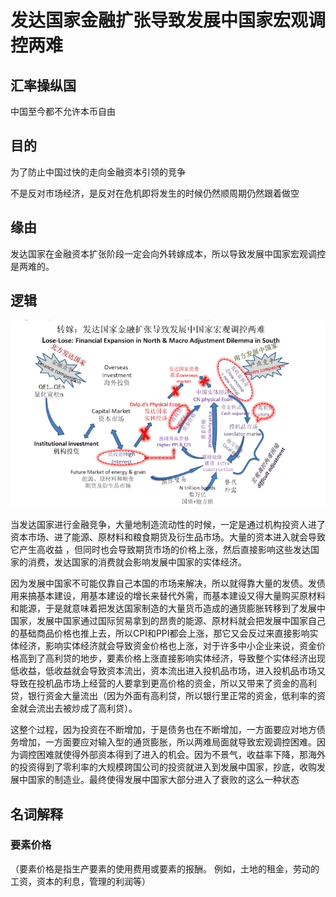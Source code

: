 # 发达国家金融扩张导致发展中国家宏观调控两难

## 汇率操纵国

中国至今都不允许本币自由

## 目的

为了防止中国过快的走向金融资本引领的竞争

不是反对市场经济，是反对在危机即将发生的时候仍然顺周期仍然跟着做空

## 缘由

发达国家在金融资本扩张阶段一定会向外转嫁成本，所以导致发展中国家宏观调控是两难的。

## 逻辑

![image-20211211113724901](src\assets\mdjpg\image-20211211113724901.png)

当发达国家进行金融竞争，大量地制造流动性的时候，一定是通过机构投资人进了资本市场、进了能源、原材料和粮食期货及衍生品市场。大量的资本进入就会导致它产生高收益 ，但同时也会导致期货市场的价格上涨，然后直接影响这些发达国家的消费，发达国家的消费就会影响发展中国家的实体经济。

因为发展中国家不可能仅靠自己本国的市场来解决，所以就得靠大量的发债。发债用来搞基本建设，用基本建设的增长来替代外需，而基本建设又得大量购买原材料和能源，于是就意味着把发达国家制造的大量货币造成的通货膨胀转移到了发展中国家，发展中国家通过国际贸易拿到的昂贵的能源、原材料就会把发展中国家自己的基础商品价格也推上去，所以CPI和PPI都会上涨，那它又会反过来直接影响实体经济，影响实体经济就会导致资金价格也上涨，对于许多中小企业来说，资金价格高到了高利贷的地步，要素价格上涨直接影响实体经济，导致整个实体经济出现低收益，低收益就会导致资本流出，资本流出进入投机品市场，进入投机品市场又导致在投机品市场上经营的人要拿到更高价格的资金，所以又带来了资金的高利贷，银行资金大量流出（因为外面有高利贷，所以银行里正常的资金，低利率的资金就会流出去被炒成了高利贷）。

这整个过程，因为投资在不断增加，于是债务也在不断增加，一方面要应对地方债务增加，一方面要应对输入型的通货膨胀，所以两难局面就导致宏观调控困难。因为调控困难就使得外部资本得到了进入的机会。因为不景气，收益率下降，那海外的投资得到了零利率的大规模跨国公司的投资就进入到发展中国家，抄底，收购发展中国家的制造业。最终使得发展中国家大部分进入了衰败的这么一种状态

## 名词解释

### 要素价格

（要素价格是指生产要素的使用费用或要素的报酬。 例如，土地的租金，劳动的工资，资本的利息，管理的利润等）
